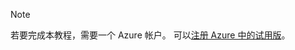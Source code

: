 > [!NOTE]
> 若要完成本教程，需要一个 Azure 帐户。 可以<a href="https://www.azure.cn/pricing/1rmb-trial/" target="_blank">注册 Azure 中的试用版</a>。
> 
>
